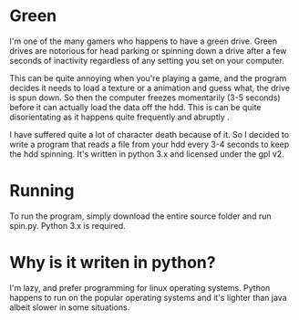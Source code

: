 Green
=====
I'm one of the many gamers who happens to have a green drive. Green drives are notorious for head parking or spinning down a drive after a few seconds of inactivity regardless of any setting you set on your computer.

This can be quite annoying when you're playing a game, and the program decides it needs to load a texture or a animation and guess what, the drive is spun down. So then the computer freezes momentarily (3-5 seconds) before it can actually load the data off the hdd. This is can be quite disorientating as it happens quite frequently and abruptly .

I have suffered quite a lot of character death because of it. So I decided to write a program that reads a file from your hdd every 3-4 seconds to keep the hdd spinning. It's written in python 3.x and licensed under the gpl v2.

Running
=======

To run the program, simply download the entire source folder and run spin.py. Python 3.x is required.

Why is it writen in python?
===========================

I'm lazy, and prefer programming for linux operating systems. Python happens to run on the popular operating systems and it's lighter than java albeit slower in some situations.
